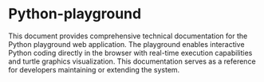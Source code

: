 # Python-playground
This document provides comprehensive technical documentation for the Python playground web application. The playground enables interactive Python coding directly in the browser with real-time execution capabilities and turtle graphics visualization. This documentation serves as a reference for developers maintaining or extending the system.
